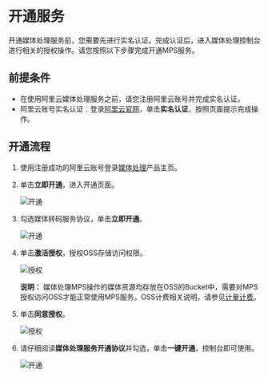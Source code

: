 # 开通服务

开通媒体处理服务前，您需要先进行实名认证。完成认证后，进入媒体处理控制台进行相关的授权操作。请您按照以下步骤完成开通MPS服务。

## 前提条件

-   在使用阿里云媒体处理服务之前，请您注册阿里云账号并完成实名认证。
-   阿里云账号实名认证：登录[阿里云官网](https://account.console.aliyun.com/v2/#/authc/types)，单击**实名认证**，按照页面提示完成操作。

## 开通流程

1.  使用注册成功的阿里云账号登录[媒体处理](https://www.aliyun.com/product/mts?spm=a2c4g.11186623.1kquk9v2l.7.2d478ac66XZPv7)产品主页。
2.  单击**立即开通**，进入开通页面。

    ![开通](https://static-aliyun-doc.oss-accelerate.aliyuncs.com/assets/img/zh-CN/3192232161/p238309.png)

3.  勾选媒体转码服务协议，单击**立即开通**。

    ![开通](https://static-aliyun-doc.oss-accelerate.aliyuncs.com/assets/img/zh-CN/5060584161/p238312.png)

4.  单击**激活授权**，授权OSS存储访问权限。

    ![授权](https://static-aliyun-doc.oss-accelerate.aliyuncs.com/assets/img/zh-CN/1812232161/p238301.png)

    **说明：** 媒体处理MPS操作的媒体资源均存放在OSS的Bucket中，需要对MPS授权访问OSS才能正常使用MPS服务。OSS计费相关说明，请参见[计量计费](/cn.zh-CN/计量计费/计量项和计费项/概述.md)。

5.  单击**同意授权**。

    ![授权](https://static-aliyun-doc.oss-accelerate.aliyuncs.com/assets/img/zh-CN/1812232161/p238302.png)

6.  请仔细阅读**媒体处理服务开通协议**并勾选，单击**一键开通**，控制台即可使用。

    ![开通](https://static-aliyun-doc.oss-accelerate.aliyuncs.com/assets/img/zh-CN/1812232161/p238305.png)


